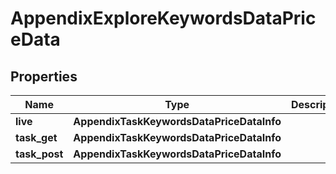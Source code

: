 # AppendixExploreKeywordsDataPriceData

## Properties

| Name | Type | Description | Notes |
|------------ | ------------- | ------------- | -------------|
**live** | **AppendixTaskKeywordsDataPriceDataInfo** |  |[optional]|
**task_get** | **AppendixTaskKeywordsDataPriceDataInfo** |  |[optional]|
**task_post** | **AppendixTaskKeywordsDataPriceDataInfo** |  |[optional]|